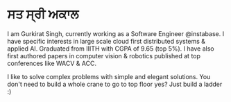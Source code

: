 # ਸਤ ਸ੍ਰੀ ਅਕਾਲ

I am Gurkirat Singh, currently working as a Software Engineer @instabase. I have specific interests in large scale cloud first distributed systems & applied AI. Graduated from IIITH with CGPA of 9.65 (top 5%). 
I have also first authored papers in computer vision & robotics published at top conferences like WACV & ACC.

I like to solve complex problems with simple and elegant solutions. You don't need to build a whole crane to go to top floor yes? Just build a ladder :)
